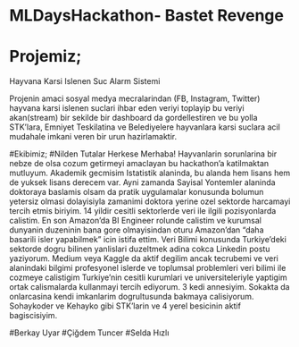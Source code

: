 # MLDaysHackathon- Bastet Revenge

# Projemiz;
Hayvana Karsi Islenen Suc Alarm Sistemi

Projenin amaci sosyal medya mecralarindan (FB, Instagram, Twitter) hayvana karsi islenen suclari ihbar eden veriyi toplayip bu veriyi akan(stream) bir sekilde bir dashboard da gordellestiren ve bu yolla STK’lara, Emniyet Teskilatina ve Belediyelere hayvanlara karsi suclara acil mudahale imkani veren bir urun hazirlamaktir.

#Ekibimiz;
  #Nilden Tutalar
  Herkese Merhaba! Hayvanlarin sorunlarina bir nebze de olsa cozum getirmeyi amaclayan bu hackathon’a katilmaktan mutluyum. Akademik gecmisim Istatistik alaninda, bu alanda hem lisans hem de yuksek lisans derecem var. Ayni zamanda Sayisal Yontemler alaninda doktoraya baslamis olsam da pratik uygulamalar konusunda bolumun yetersiz olmasi dolayisiyla zamanimi doktora yerine ozel sektorde harcamayi tercih etmis biriyim. 14 yildir cesitli sektorlerde veri ile ilgili pozisyonlarda calistim. En son Amazon’da BI Engineer rolunde calistim ve kurumsal dunyanin duzeninin bana gore olmayisindan oturu Amazon’dan “daha basarili isler yapabilmek” icin istifa ettim. Veri Bilimi konusunda Turkiye’deki sektorde dogru bilinen yanlislari duzeltmek adina cokca Linkedin postu yaziyorum. Medium veya Kaggle da aktif degilim ancak tecrubemi ve veri alanindaki bilgimi profesyonel islerde ve toplumsal problemleri veri bilimi ile cozmeye calistigim Turkiye’nin cesitli kurumlari ve universiteleriyle yaptigim ortak calismalarda kullanmayi tercih ediyorum. 3 kedi annesiyim. Sokakta da onlarcasina kendi imkanlarim dogrultusunda bakmaya calisiyorum. Sohaykoder ve Kehayko gibi STK’larin ve 4 yerel besicinin aktif bagiscisiyim. 


  #Berkay Uyar
  #Çiğdem Tuncer
  #Selda Hızlı


